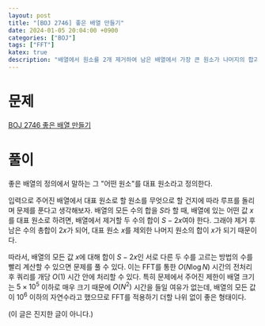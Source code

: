 ```yaml
---
layout: post
title: "[BOJ 2746] 좋은 배열 만들기"
date: 2024-01-05 20:04:00 +0900
categories: ["BOJ"]
tags: ["FFT"]
katex: true
description: "배열에서 원소를 2개 제거하여 남은 배열에서 가장 큰 원소가 나머지의 합과 같게 만들 수 있는 경우의 수를 구하는 문제"
---
```


# 문제
[BOJ 2746 좋은 배열 만들기](https://www.acmicpc.net/problem/2746)

# 풀이
좋은 배열의 정의에서 말하는 그 "어떤 원소"를 대표 원소라고 정의한다.

입력으로 주어진 배열에서 대표 원소로 할 원소를 무엇으로 할 건지에 따라 루프를 돌리며 문제를 푼다고 생각해보자.
배열의 모든 수의 합을 $S$라 할 때, 배열에 있는 어떤 값 $x$를 대표 원소로 하려면, 배열에서 제거할 두 수의 합이 $S - 2x$여야 한다.
그래야 제거 후 남은 수의 총합이 $2x$가 되어, 대표 원소 $x$를 제외한 나머지 원소의 합이 $x$가 되기 때문이다.

따라서, 배열의 모든 값 $x$에 대해 합이 $S-2x$인 서로 다른 두 수를 고르는 방법의 수를 빨리 계산할 수 있으면 문제를 풀 수 있다.
이는 FFT를 통한 $O(N \log N)$ 시간의 전처리 후 쿼리를 개당 $O(1)$ 시간 안에 처리할 수 있다.
특히 문제에서 주어진 제한이 배열 크기는 $5 \times {10}^5$ 이하로 매우 크기 때문에 $O(N^2)$ 시간을 들일 여유가 없는데, 배열의 모든 값이 ${10}^6$ 이하의 자연수라고 했으므로 FFT를 적용하기 더할 나위 없이 좋은 형태이다.

(이 글은 진지한 글이 아니다.)